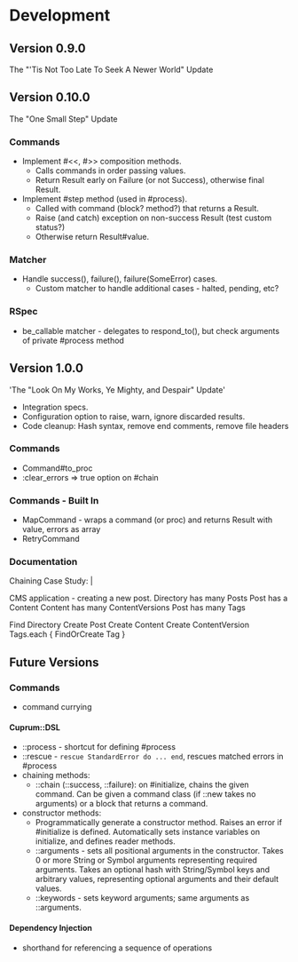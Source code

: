 # Development

## Version 0.9.0

The "'Tis Not Too Late To Seek A Newer World" Update

## Version 0.10.0

The "One Small Step" Update

### Commands

- Implement #<<, #>> composition methods.
  - Calls commands in order passing values.
  - Return Result early on Failure (or not Success), otherwise final Result.
- Implement #step method (used in #process).
  - Called with command (block? method?) that returns a Result.
  - Raise (and catch) exception on non-success Result (test custom status?)
  - Otherwise return Result#value.

### Matcher

- Handle success(), failure(), failure(SomeError) cases.
  - Custom matcher to handle additional cases - halted, pending, etc?

### RSpec

- be_callable matcher - delegates to respond_to(), but check arguments of
  private #process method

## Version 1.0.0

'The "Look On My Works, Ye Mighty, and Despair" Update'

- Integration specs.
- Configuration option to raise, warn, ignore discarded results.
- Code cleanup: Hash syntax, remove end comments, remove file headers

### Commands

- Command#to_proc
- :clear_errors => true option on #chain

### Commands - Built In

- MapCommand - wraps a command (or proc) and returns Result with value, errors
  as array
- RetryCommand

### Documentation

Chaining Case Study: |

  CMS application - creating a new post.
  Directory has many Posts
  Post has a Content
  Content has many ContentVersions
  Post has many Tags

  Find Directory
  Create Post
  Create Content
  Create ContentVersion
  Tags.each { FindOrCreate Tag }

## Future Versions

### Commands

- command currying

#### Cuprum::DSL

- ::process - shortcut for defining #process
- ::rescue - `rescue StandardError do ... end`, rescues matched errors in #process
- chaining methods:
  - ::chain (::success, ::failure):
    on #initialize, chains the given command. Can be given a command class
    (if ::new takes no arguments) or a block that returns a command.
- constructor methods:
  - Programmatically generate a constructor method. Raises an error if
    #initialize is defined. Automatically sets instance variables on initialize,
    and defines reader methods.
  - ::arguments - sets all positional arguments in the constructor. Takes 0 or
    more String or Symbol arguments representing required arguments. Takes an
    optional hash with String/Symbol keys and arbitrary values, representing
    optional arguments and their default values.
  - ::keywords - sets keyword arguments; same arguments as ::arguments.

#### Dependency Injection

- shorthand for referencing a sequence of operations
